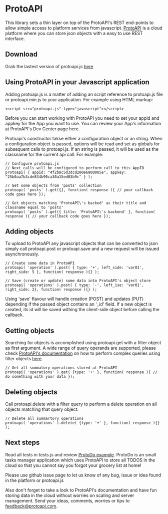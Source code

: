 # ProtoAPI

This library sets a thin layer on top of the ProtoAPI's REST end-points to allow simple access to platform services from javascript. 
[ProtoAPI](http://protoapi.com) is a cloud platform where you can store json objects with a easy to use REST interface.


## Download

Grab the lastest version of protoapi.js [here](https://github.com/TraxNet/protoapi.js)


## Using ProtoAPI in your Javascript application

Adding protoapi.js is a matter of adding an script reference to protoapi.js file or protoapi.min.js to your application. For example using HTML markup:

	<script src="protoapi.js" type="javascript"></script>

Before you can start working with ProtoAPI you need to set your appid and appkey for the App you want to use. You can review your App's information at ProtoAPI's Dev Center page here. 

Protoapi's constructor takse either a configuration object or an string. When a configuration object is passed, options will be read and set as globals for subsequent calls to protoapi.js. If an string is passed, it will be used as the classname for the current api call. For example:
	
	// Configure protoapi.js
	// Next calls will be configured to perform call to this AppID
	protoapi( { appid: "4f2b8c5d3dcd200e6900005e", appkey: "25b0aa7b3cde834b90ca30a15ed03b9c" } );

	// Get some objects from 'posts' collection
	protoapi( 'posts' ).get({}, function( response ){ // your callback code goes here });

	// Get objects matching 'ProtoAPI\'s backed' as their title and classname equal to 'posts'
	protoapi( 'posts' ).get({ title: 'ProtoAPI\'s backend' }, function( response ){ // your callback code goes here });


## Adding objects

To upload to ProtoAPI any javascript objects that can be converted to json simply call protoapi.post or protoapi.save and a new
request will be issued asynchronously. 

	// Create some data in ProtoAPI
	protoapi( 'operation' ).post( { type: '+', left_side: 'var01', right_side: 5 }, function( response ){} );

	// Save (create or update) some data into ProtoAPI's object store
	protoapi( 'operations' ).post( { type: '-', left_ise: 'var01', right_side: 2}, function( response ){} );

Using 'save' flavour will handle creation (POST) and updates (PUT) depending if the passed object contains an '_id' field. If a new object is created, its id will be saved withing the client-side object before calling the callback.


## Getting objects

Searching for objects is accomplished using protoapi.get with a filter object as first argument. A wide range of query operands are supported, please check [ProtoAPI's documentation](http://protoapi.com/docs/queries) on how to perform complex queries using filter objects [here](http://localhost/docs/queries).

	// Get all summatory operations stored at ProtoAPI
	protoapi( 'operations' ).get( {type: '+' }, function( response ){ // do something with your data });


## Deleting objects

Call protoapi.delete with a filter query to perform a delete operation on all objects matching that query object.

	// Delete all summartory operations
	protoapi( 'operations' ).delete( {type: '+' }, function( response ){} );


## Next steps 

Read all tests in tests.js and review [ProtoDo example](https://github.com/TraxNet/ProtoDo). ProtoDo is an small tasks manager application which uses ProtoAPI to store all TODOS in the cloud so that you cannot say you forgot your grocery list at home!

Please use github issue page to let us know of any bug, issue or idea found in the platform or protoapi.js

Also don't forget to take a look to ProtoAPI's documentation and have fun storing data in the cloud without worries on scaling and server management. Send your ideas, comments, worries or tips to feedback@protoapi.com. 




